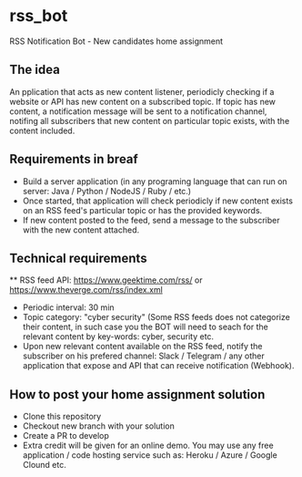 # rss_bot
RSS Notification Bot - New candidates home assignment

## The idea
An pplication that acts as new content listener, periodicly checking if a website or API has new content on a subscribed topic. 
If topic has new content, a notification message will be sent to a notification channel, notifing all subscribers that new content on particular topic exists, with the content included.

## Requirements in breaf
* Build a server application (in any programing language that can run on server: Java / Python / NodeJS / Ruby / etc.)
* Once started, that application will check periodicly if new content exists on an RSS feed's particular topic or has the provided keywords.
* If new content posted to the feed, send a message to the subscriber with the new content attached.


## Technical requirements
** RSS feed API: https://www.geektime.com/rss/ or https://www.theverge.com/rss/index.xml
* Periodic interval: 30 min
* Topic category: "cyber security" (Some RSS feeds does not categorize their content, in such case you the BOT will need to seach for the relevant content by key-words: cyber, security etc.
* Upon new relevant content available on the RSS feed, notify the subscriber on his prefered channel: Slack / Telegram / any other application that expose and API that can receive notification (Webhook).

## How to post your home assignment solution
* Clone this repository
* Checkout new branch with your solution
* Create a PR to develop
* Extra credit will be given for an online demo. You may use any free application / code hosting service such as: Heroku / Azure / Google Clound etc.
